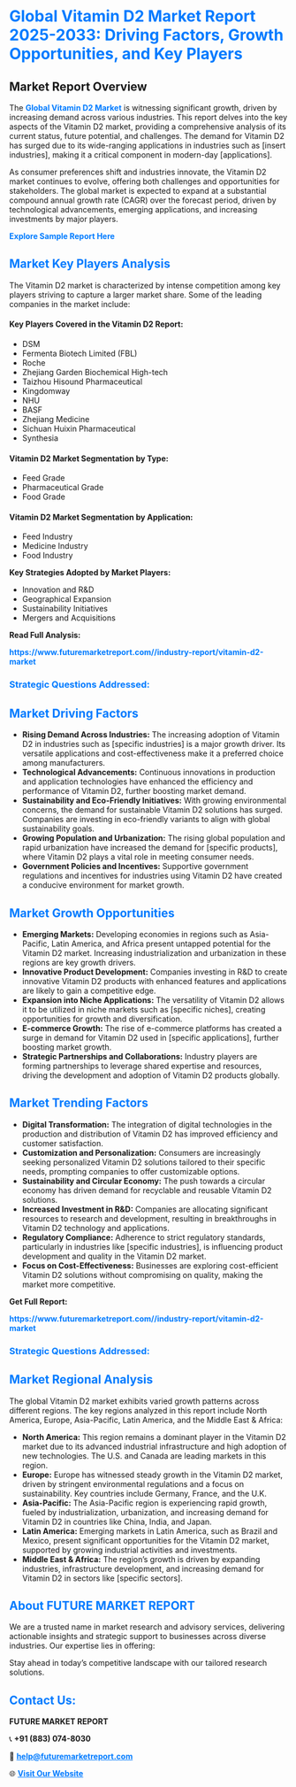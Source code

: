 <h1 style="color: #007BFF;">Global Vitamin D2 Market Report 2025-2033: Driving Factors, Growth Opportunities, and Key Players</h1>

<section id="overview">
<h2>Market Report Overview</h2>
<p>The <a href="https://www.futuremarketreport.com//industry-report/vitamin-d2-market" style="color: #007BFF; text-decoration: none;"><strong>Global Vitamin D2 Market</strong></a> is witnessing significant growth, driven by increasing demand across various industries. This report delves into the key aspects of the Vitamin D2 market, providing a comprehensive analysis of its current status, future potential, and challenges. The demand for Vitamin D2 has surged due to its wide-ranging applications in industries such as [insert industries], making it a critical component in modern-day [applications].</p>
<p>As consumer preferences shift and industries innovate, the Vitamin D2 market continues to evolve, offering both challenges and opportunities for stakeholders. The global market is expected to expand at a substantial compound annual growth rate (CAGR) over the forecast period, driven by technological advancements, emerging applications, and increasing investments by major players.</p>
</section>

<section id="overview">
<p><a href="https://www.futuremarketreport.com//request-sample/reportId=87070" style="color: #007BFF; text-decoration: none;"><strong>Explore Sample Report Here</strong></a></p>
</section>

<section id="key-players">
<h2 style="color: #007BFF;">Market Key Players Analysis</h2>
<p>The Vitamin D2 market is characterized by intense competition among key players striving to capture a larger market share. Some of the leading companies in the market include:</p>
<h4>Key Players Covered in the Vitamin D2 Report:</h4>
<ul><li>DSM</li><li>Fermenta Biotech Limited (FBL)</li><li>Roche</li><li>Zhejiang Garden Biochemical High-tech</li><li>Taizhou Hisound Pharmaceutical</li><li>Kingdomway</li><li>NHU</li><li>BASF</li><li>Zhejiang Medicine</li><li>Sichuan Huixin Pharmaceutical</li><li>Synthesia</li></ul>
<h4>Vitamin D2 Market Segmentation by Type:</h4>
<ul><li>Feed Grade</li><li>Pharmaceutical Grade</li><li>Food Grade</li></ul>

<h4>Vitamin D2 Market Segmentation by Application:</h4>
<ul><li>Feed Industry</li><li>Medicine Industry</li><li>Food Industry</li></ul>
<p><strong>Key Strategies Adopted by Market Players:</strong></p>
<ul>
<li>Innovation and R&D</li>
<li>Geographical Expansion</li>
<li>Sustainability Initiatives</li>
<li>Mergers and Acquisitions</li>
</ul>
</section>

<section>
<p><strong>Read Full Analysis: </strong></p><a href="https://www.futuremarketreport.com//industry-report/vitamin-d2-market" style="color: #007BFF; text-decoration: none;"><strong>https://www.futuremarketreport.com//industry-report/vitamin-d2-market</strong></a>
<h3 style="color: #007BFF;">Strategic Questions Addressed:</h3>
</section>

<section id="driving-factors">
<h2 style="color: #007BFF;">Market Driving Factors</h2>
<ul>
<li><strong>Rising Demand Across Industries:</strong> The increasing adoption of Vitamin D2 in industries such as [specific industries] is a major growth driver. Its versatile applications and cost-effectiveness make it a preferred choice among manufacturers.</li>
<li><strong>Technological Advancements:</strong> Continuous innovations in production and application technologies have enhanced the efficiency and performance of Vitamin D2, further boosting market demand.</li>
<li><strong>Sustainability and Eco-Friendly Initiatives:</strong> With growing environmental concerns, the demand for sustainable Vitamin D2 solutions has surged. Companies are investing in eco-friendly variants to align with global sustainability goals.</li>
<li><strong>Growing Population and Urbanization:</strong> The rising global population and rapid urbanization have increased the demand for [specific products], where Vitamin D2 plays a vital role in meeting consumer needs.</li>
<li><strong>Government Policies and Incentives:</strong> Supportive government regulations and incentives for industries using Vitamin D2 have created a conducive environment for market growth.</li>
</ul>
</section>

<section id="growth-opportunities">
<h2 style="color: #007BFF;">Market Growth Opportunities</h2>
<ul>
<li><strong>Emerging Markets:</strong> Developing economies in regions such as Asia-Pacific, Latin America, and Africa present untapped potential for the Vitamin D2 market. Increasing industrialization and urbanization in these regions are key growth drivers.</li>
<li><strong>Innovative Product Development:</strong> Companies investing in R&D to create innovative Vitamin D2 products with enhanced features and applications are likely to gain a competitive edge.</li>
<li><strong>Expansion into Niche Applications:</strong> The versatility of Vitamin D2 allows it to be utilized in niche markets such as [specific niches], creating opportunities for growth and diversification.</li>
<li><strong>E-commerce Growth:</strong> The rise of e-commerce platforms has created a surge in demand for Vitamin D2 used in [specific applications], further boosting market growth.</li>
<li><strong>Strategic Partnerships and Collaborations:</strong> Industry players are forming partnerships to leverage shared expertise and resources, driving the development and adoption of Vitamin D2 products globally.</li>
</ul>
</section>

<section id="trending-factors">
<h2 style="color: #007BFF;">Market Trending Factors</h2>
<ul>
<li><strong>Digital Transformation:</strong> The integration of digital technologies in the production and distribution of Vitamin D2 has improved efficiency and customer satisfaction.</li>
<li><strong>Customization and Personalization:</strong> Consumers are increasingly seeking personalized Vitamin D2 solutions tailored to their specific needs, prompting companies to offer customizable options.</li>
<li><strong>Sustainability and Circular Economy:</strong> The push towards a circular economy has driven demand for recyclable and reusable Vitamin D2 solutions.</li>
<li><strong>Increased Investment in R&D:</strong> Companies are allocating significant resources to research and development, resulting in breakthroughs in Vitamin D2 technology and applications.</li>
<li><strong>Regulatory Compliance:</strong> Adherence to strict regulatory standards, particularly in industries like [specific industries], is influencing product development and quality in the Vitamin D2 market.</li>
<li><strong>Focus on Cost-Effectiveness:</strong> Businesses are exploring cost-efficient Vitamin D2 solutions without compromising on quality, making the market more competitive.</li>
</ul>
</section>

<section>
<p><strong>Get Full Report: </strong></p><a href="https://www.futuremarketreport.com//industry-report/vitamin-d2-market" style="color: #007BFF; text-decoration: none;"><strong>https://www.futuremarketreport.com//industry-report/vitamin-d2-market</strong></a>
<h3 style="color: #007BFF;">Strategic Questions Addressed:</h3>
</section>


<section id="regional-analysis">
<h2 style="color: #007BFF;">Market Regional Analysis</h2>
<p>The global Vitamin D2 market exhibits varied growth patterns across different regions. The key regions analyzed in this report include North America, Europe, Asia-Pacific, Latin America, and the Middle East & Africa:</p>
<ul>
<li><strong>North America:</strong> This region remains a dominant player in the Vitamin D2 market due to its advanced industrial infrastructure and high adoption of new technologies. The U.S. and Canada are leading markets in this region.</li>
<li><strong>Europe:</strong> Europe has witnessed steady growth in the Vitamin D2 market, driven by stringent environmental regulations and a focus on sustainability. Key countries include Germany, France, and the U.K.</li>
<li><strong>Asia-Pacific:</strong> The Asia-Pacific region is experiencing rapid growth, fueled by industrialization, urbanization, and increasing demand for Vitamin D2 in countries like China, India, and Japan.</li>
<li><strong>Latin America:</strong> Emerging markets in Latin America, such as Brazil and Mexico, present significant opportunities for the Vitamin D2 market, supported by growing industrial activities and investments.</li>
<li><strong>Middle East & Africa:</strong> The region’s growth is driven by expanding industries, infrastructure development, and increasing demand for Vitamin D2 in sectors like [specific sectors].</li>
</ul>
</section>

<footer>
<h2 style="color: #007BFF;">About FUTURE MARKET REPORT</h2>
<p>We are a trusted name in market research and advisory services, delivering actionable insights and strategic support to businesses across diverse industries. Our expertise lies in offering:</p>

<p>Stay ahead in today’s competitive landscape with our tailored research solutions.</p>

<h2 style="color: #007BFF;">Contact Us:</h2>
<p><strong>FUTURE MARKET REPORT</strong></p>
<p>📞 <strong>+91 (883) 074-8030</strong></p>
<p>📧 <strong><a href="mailto:help@futuremarketreport.com" style="color: #007BFF;">help@futuremarketreport.com</a></strong></p>
<p>🌐 <strong><a href="https://www.futuremarketreport.com/" style="color: #007BFF;">Visit Our Website</a></strong></p>
</footer>